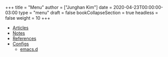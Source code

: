 +++
title = "Menu"
author = ["Junghan Kim"]
date = 2020-04-23T00:00:00-03:00
type = "menu"
draft = false
bookCollapseSection = true
headless = false
weight = 10
+++

-   [Articles](/posts)
-   [Notes](/notes)
-   [References](/refs)
-   [Configs](/configs)
    -   [emacs.d](/configs/emacs)

<!-- -   [Terms](/terms) -->

<!-- -   [Contact](/contact) -->
<!-- -   [RSS](/index.xml) -->
<!-- -   [All my links](https://links.seds.nl/) -->

<!-- -   [All tags](/tags) -->
